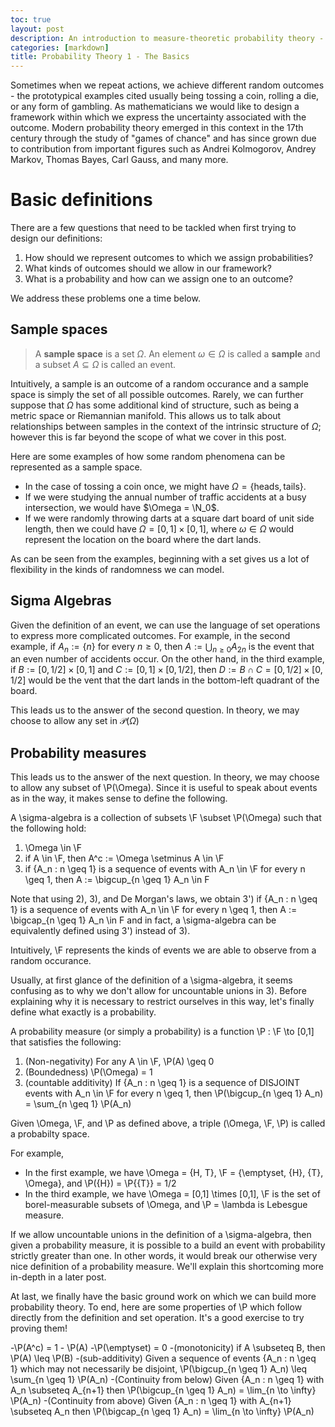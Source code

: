 ```yaml
---
toc: true
layout: post
description: An introduction to measure-theoretic probability theory - sample spaces, sigma algebras, and probability measures.
categories: [markdown]
title: Probability Theory 1 - The Basics
---
```


Sometimes when we repeat actions, we achieve different random outcomes - the prototypical examples cited usually being tossing a coin, rolling a die, or any form of gambling.
As mathematicians we would like to design a framework within which we express the uncertainty associated with the outcome.
Modern probability theory emerged in this context in the 17th century through the study of "games of chance" and has since grown due to contribution from important figures such as Andrei Kolmogorov, Andrey Markov, Thomas Bayes, Carl Gauss, and many more.

# Basic definitions

There are a few questions that need to be tackled when first trying to design our definitions:

1. How should we represent outcomes to which we assign probabilities?
1. What kinds of outcomes should we allow in our framework?
1. What is a probability and how can we assign one to an outcome?

We address these problems one a time below.

## Sample spaces

> A **sample space** is a set $\Omega$. An element $\omega \in \Omega$ is called a **sample** and a subset $A \subseteq \Omega$ is called an event.

Intuitively, a sample is an outcome of a random occurance and a sample space is simply the set of all possible outcomes.
Rarely, we can further suppose that $\Omega$ has some additional kind of structure, such as being a metric space or Riemannian manifold.
This allows us to talk about relationships between samples in the context of the intrinsic structure of $\Omega$; however this is far beyond the scope of what we cover in this post.

Here are some examples of how some random phenomena can be represented as a sample space.
- In the case of tossing a coin once, we might have $\Omega = \{\text{heads}, \text{tails}\}$.
- If we were studying the annual number of traffic accidents at a busy intersection, we would have $\Omega = \N_0$.
- If we were randomly throwing darts at a square dart board of unit side length, then we could have $\Omega = [0,1] \times [0,1]$, where $\omega \in \Omega$ would represent the location on the board where the dart lands.

As can be seen from the examples, beginning with a set gives us a lot of flexibility in the kinds of randomness we can model.

## Sigma Algebras

Given the definition of an event, we can use the language of set operations to express more complicated outcomes.
For example, in the second example, if $A_n := \{n\}$ for every $n \geq 0$, then $A := \bigcup_{n \geq 0} A_{2n}$ is the event that an even number of accidents occur.
On the other hand, in the third example, if $B := [0,1/2] \times [0,1]$ and $C := [0,1] \times [0,1/2]$, then $D := B \cap C = [0,1/2] \times [0,1/2]$ would be the vent that the dart lands in the bottom-left quadrant of the board.

This leads us to the answer of the second question.
In theory, we may choose to allow any set in $\mathcal P(\Omega)$

## Probability measures


This leads us to the answer of the next question.
In theory, we may choose to allow any subset of \P(\Omega).
Since it is useful to speak about events as in the way, it makes sense to define the following.

A \sigma-algebra is a collection of subsets \F \subset \P(\Omega) such that the following hold:
1) \Omega \in \F
2) if A \in \F, then A^c := \Omega \setminus A \in \F
3) if {A_n : n \geq 1} is a sequence of events with A_n \in \F for every n \geq 1, then A := \bigcup_{n \geq 1} A_n \in F

Note that using 2), 3), and De Morgan's laws, we obtain
3') if {A_n : n \geq 1} is a sequence of events with A_n \in \F for every n \geq 1, then A := \bigcap_{n \geq 1} A_n \in F
and in fact, a \sigma-algebra can be equivalently defined using 3') instead of 3).

Intuitively, \F represents the kinds of events we are able to observe from a random occurance.

Usually, at first glance of the definition of a \sigma-algebra, it seems confusing as to why we don't allow for uncountable unions in 3).
Before explaining why it is necessary to restrict ourselves in this way, let's finally define what exactly is a probability.

A probability measure (or simply a probability) is a function \P : \F \to [0,1] that satisfies the following:
1) (Non-negativity) For any A \in \F, \P(A) \geq 0
2) (Boundedness) \P(\Omega) = 1
3) (countable additivity) If {A_n : n \geq 1} is a sequence of DISJOINT events with A_n \in \F for every n \geq 1, then \P(\bigcup_{n \geq 1} A_n) = \sum_{n \geq 1} \P(A_n)

Given \Omega, \F, and \P as defined above, a triple (\Omega, \F, \P) is called a probabilty space.

For example,
- In the first example, we have \Omega = \{H, T\}, \F = \{\emptyset, \{H\}, \{T\}, \Omega\}, and \P(\{H\}) = \P{\{T\}} = 1/2
- In the third example, we have \Omega = [0,1] \times [0,1], \F is the set of borel-measurable subsets of \Omega, and \P = \lambda is Lebesgue measure.

If we allow uncountable unions in the definition of a \sigma-algebra, then given a probability measure, it is possible to a build an event with probability strictly greater than one.
In other words, it would break our otherwise very nice definition of a probability measure.
We'll explain this shortcoming more in-depth in a later post.

At last, we finally have the basic ground work on which we can build more probability theory.
To end, here are some properties of \P which follow directly from the definition and set operation.
It's a good exercise to try proving them!

-\P(A^c) = 1 - \P(A)
-\P(\emptyset) = 0
-(monotonicity) if A \subseteq B, then \P(A) \leq \P(B)
-(sub-additivity) Given a sequence of events \{A_n : n \geq 1\} which may not necessarily be disjoint, \P(\bigcup_{n \geq 1} A_n) \leq \sum_{n \geq 1} \P(A_n)
-(Continuity from below) Given \{A_n : n \geq 1\} with A_n \subseteq A_{n+1} then \P(\bigcup_{n \geq 1} A_n) = \lim_{n \to \infty} \P(A_n)
-(Continuity from above) Given \{A_n : n \geq 1\} with A_{n+1} \subseteq A_n then \P(\bigcap_{n \geq 1} A_n) = \lim_{n \to \infty} \P(A_n)

